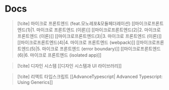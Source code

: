 # Docs

> [!cite] 마이크로 프론트엔드 (feat.모노레포&모듈페더레이션) 
> [[마이크로프론트엔드(1)|1. 마이크로 프론트엔드 (이론)]]
> [[마이크로프론트엔드(2)|2. 마이크로 프론트엔드 (이론)]]
> [[마이크로프론트엔드(3)|3. 마이크로 프론트엔드 (이론)]]
> [[마이크로프론트엔드(4)|4. 마이크로 프론트엔드 (webpack)]]
> [[마이크로프론트엔드(5)|5. 마이크로 프론트엔드 (error boundary)]]
> [[마이크로프론트엔드(6)|6. 마이크로 프론트엔드 (isolated app)]]

> [!cite] 디자인 시스템
> [[디자인 시스템과 UI 라이브러리]]

> [!cite] 리액트 타입스크립트
> [[AdvanceTypescript| Advanced Typescript: Using Generics]]

